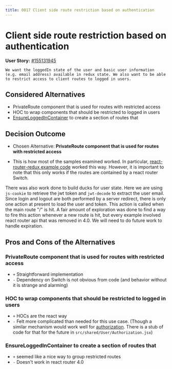 ```yaml
---
title: 0017 Client side route restriction based on authentication
---
```

# Client side route restriction based on authentication

**User Story:** [#155131945](https://www.pivotaltracker.com/story/show/155131945)

    We want the loggedIn state of the user and basic user information (e.g. email address) available in redux state. We also want to be able to restrict access to client routes to logged in users.

## Considered Alternatives

* PrivateRoute component that is used for routes with restricted access
* HOC to wrap components that should be restricted to logged in users
* [EnsureLoggedInContainer](https://medium.com/the-many/adding-login-and-authentication-sections-to-your-react-or-react-native-app-7767fd251bd1) to create a section of routes that

## Decision Outcome

* Chosen Alternative: **PrivateRoute component that is used for routes with restricted access**

* This is how most of the samples examined worked. In particular, [react-router-redux example code](https://github.com/ReactTraining/react-router/blob/master/packages/react-router-redux/examples/AuthExample.js) worked this way. However, it is important to note that this only works if the routes are contained by a react router Switch.

There was also work done to build ducks for user state. Here we are using `js-cookie` to retrieve the jwt token and `jwt-decode` to extract the user email. Since login and logout are both performed by a server redirect, there is only one action at present to load the user and token. This action is called when the main route "/" is hit. A fair amount of exploration was done to find a way to fire this action whenever a new route is hit, but every example involved react router api that was removed in 4.0. We will need to do future work to handle expiration.

## Pros and Cons of the Alternatives <!-- optional -->

### PrivateRoute component that is used for routes with restricted access

* `+` Straightforward implementation
* `-` Dependency on Switch is not obvious from code (and behavior without it is strange and alarming)

### HOC to wrap components that should be restricted to logged in users

* `+` HOCs are the react way
* `-` Felt more complicated than needed for this use case. (Though a similar mechanism would work well for [authorization](https://hackernoon.com/role-based-authorization-in-react-c70bb7641db4). There is a stub of code for that for the future in `src/shared/User/Authorization.jsx`)

### EnsureLoggedInContainer to create a section of routes that

* `+` seemed like a nice way to group restricted routes
* `-` Doesn't work in react router 4.0
